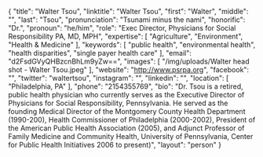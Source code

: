 {
  "title": "Walter Tsou",
  "linktitle": "Walter Tsou",
  "first": "Walter",
  "middle": "",
  "last": "Tsou",
  "pronunciation": "Tsunami minus the nami",
  "honorific": "Dr.",
  "pronoun": "he/him",
  "role": "Exec Director, Physicians for Social Responsibility PA, MD, MPH",
  "expertise": [
    "Agriculture",
    "Environment",
    "Health & Medicine"
  ],
  "keywords": [
    "public health",
    "environmental health",
    "health disparities",
    "single payer health care"
  ],
  "email": "d2FsdGVyQHBzcnBhLm9yZw==",
  "images": [
    "/img/uploads/Walter head shot - Walter Tsou.jpeg"
  ],
  "website": "http://www.psrpa.org",
  "facebook": "",
  "twitter": "waltertsou",
  "instagram": "",
  "linkedin": "",
  "location": [
    "Philadelphia, PA"
  ],
  "phone": "2154355769",
  "bio": "Dr. Tsou is a retired, public health physician who currently serves as the Executive Director of Physicians for Social Responsibility, Pennsylvania.  He served as the founding Medical Director of the Montgomery County Health Department (1990-200), Health Commissioner of Philadelphia (2000-2002), President of the American Public Health Association (2005), and Adjunct Professor of Family Medicine and Community Health, University of Pennsylvania, Center for Public Health Initiatives 2006 to present)",
  "layout": "person"
}
